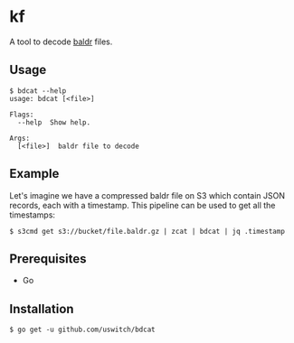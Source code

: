 # kf

A tool to decode [baldr](https://github.com/uswitch/baldr) files.

## Usage

    $ bdcat --help
    usage: bdcat [<file>]

    Flags:
      --help  Show help.

    Args:
      [<file>]  baldr file to decode

## Example

Let's imagine we have a compressed baldr file on S3 which contain JSON records, each with a timestamp.
This pipeline can be used to get all the timestamps:

    $ s3cmd get s3://bucket/file.baldr.gz | zcat | bdcat | jq .timestamp

## Prerequisites

* Go

## Installation

    $ go get -u github.com/uswitch/bdcat

